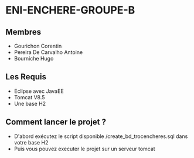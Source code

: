 # ENI-ENCHERE-GROUPE-B

## Membres
 - Gourichon Corentin
 - Pereira De Carvalho Antoine
 - Bourniche Hugo

## Les Requis

 - Eclipse avec JavaEE
 - Tomcat V8.5
 - Une base H2
 
## Comment lancer le projet ?

 - D'abord exécutez le script disponible /create_bd_trocencheres.sql dans votre base H2
 - Puis vous pouvez executer le projet sur un serveur tomcat